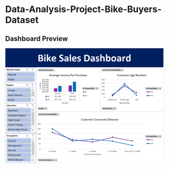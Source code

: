 # Data-Analysis-Project-Bike-Buyers-Dataset

## Dashboard Preview
![Dashboard](https://github.com/Raffa-R/Data-Analysis-Project-Bike-Buyers-Dataset/blob/main/Assets/Dashboard.png)
